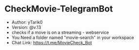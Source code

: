 # CheckMovie-TelegramBot
- Author: yTarik0
- Version: @v.13
- checks if a move is on a streaming - webservice
- You Need a folder named "movie-search" in your workspace
- Chat Link: https://t.me/MovieCheck_Bot
